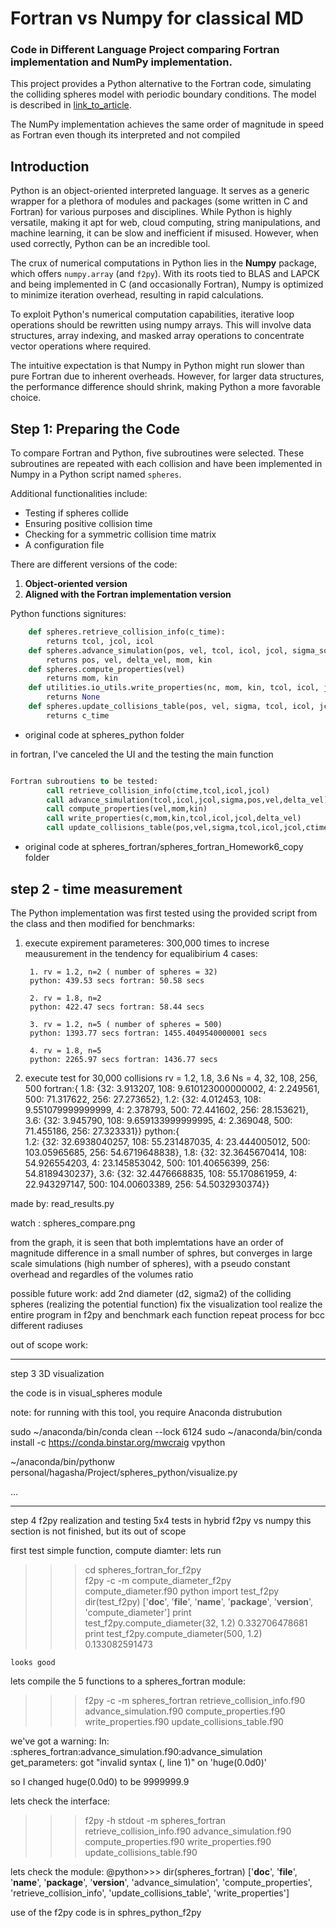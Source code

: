 # Fortran vs Numpy for classical MD
### Code in Different Language Project comparing Fortran implementation and NumPy implementation. 

This project provides a Python alternative to the Fortran code, simulating the colliding spheres model with periodic boundary conditions. The model is described in [link_to_article](#link_to_article).

The NumPy implementation achieves the same order of magnitude in speed as Fortran even though its interpreted and not compiled

## Introduction

Python is an object-oriented interpreted language. It serves as a generic wrapper for a plethora of modules and packages (some written in C and Fortran) for various purposes and disciplines. While Python is highly versatile, making it apt for web, cloud computing, string manipulations, and machine learning, it can be slow and inefficient if misused. However, when used correctly, Python can be an incredible tool.

The crux of numerical computations in Python lies in the **Numpy** package, which offers `numpy.array` (and `f2py`). With its roots tied to BLAS and LAPCK and being implemented in C (and occasionally Fortran), Numpy is optimized to minimize iteration overhead, resulting in rapid calculations.

To exploit Python's numerical computation capabilities, iterative loop operations should be rewritten using numpy arrays. This will involve data structures, array indexing, and masked array operations to concentrate vector operations where required.

The intuitive expectation is that Numpy in Python might run slower than pure Fortran due to inherent overheads. However, for larger data structures, the performance difference should shrink, making Python a more favorable choice.

## Step 1: Preparing the Code

To compare Fortran and Python, five subroutines were selected. These subroutines are repeated with each collision and have been implemented in Numpy in a Python script named `spheres`.

Additional functionalities include:
- Testing if spheres collide
- Ensuring positive collision time
- Checking for a symmetric collision time matrix
- A configuration file

There are different versions of the code:

1. **Object-oriented version**
2. **Aligned with the Fortran implementation version**


Python functions signitures:
```python
    def spheres.retrieve_collision_info(c_time):        
        returns tcol, jcol, icol
    def spheres.advance_simulation(pos, vel, tcol, icol, jcol, sigma_sq, sigma, Ns, nc,pos_trans[0], conf, L)        
        returns pos, vel, delta_vel, mom, kin 
    def spheres.compute_properties(vel)
        returns mom, kin
    def utilities.io_utils.write_properties(nc, mom, kin, tcol, icol, jcol, delta_vel)
        returns None
    def spheres.update_collisions_table(pos, vel, sigma, tcol, icol, jcol, c_time, pos_trans)
        returns c_time
```      
* original code at spheres_python folder

in fortran, I've canceled the UI and the testing the main function
```fortran

Fortran subroutiens to be tested:
        call retrieve_collision_info(ctime,tcol,icol,jcol)
        call advance_simulation(tcol,icol,jcol,sigma,pos,vel,delta_vel)
        call compute_properties(vel,mom,kin)
        call write_properties(c,mom,kin,tcol,icol,jcol,delta_vel)
        call update_collisions_table(pos,vel,sigma,tcol,icol,jcol,ctime)
```
* original code at spheres_fortran/spheres_fortran_Homework6_copy folder 
        
## step 2 - time measurement

The Python implementation was first tested using the provided script from the class and
then modified for benchmarks:

1. execute
expirement parameteres: 300,000 times to increse meausurement in the tendency for equalibirium
    4 cases:

        1. rv = 1.2, n=2 ( number of spheres = 32)
        python: 439.53 secs fortran: 50.58 secs
        
        2. rv = 1.8, n=2 
        python: 422.47 secs fortran: 58.44 secs
        
        3. rv = 1.2, n=5 ( number of spheres = 500)
        python: 1393.77 secs fortran: 1455.4049540000001 secs
        
        4. rv = 1.8, n=5
        python: 2265.97 secs fortran: 1436.77 secs
        
2. execute
test for 30,000 collisions
rv = 1.2, 1.8, 3.6
Ns = 4, 32, 108, 256, 500
fortran:{
    1.8: {32: 3.913207, 108: 9.610123000000002, 4: 2.249561, 500: 71.317622, 256: 27.273652}, 
    1.2: {32: 4.012453, 108: 9.551079999999999, 4: 2.378793, 500: 72.441602, 256: 28.153621}, 
    3.6: {32: 3.945790, 108: 9.659133999999995, 4: 2.369048, 500: 71.455186, 256: 27.323331}}
python:{    
    1.2: {32: 32.6938040257, 108: 55.231487035, 4: 23.444005012, 500: 103.05965685, 256: 54.6719648838},
    1.8: {32: 32.3645670414, 108: 54.926554203, 4: 23.145853042, 500: 101.40656399, 256: 54.8189430237}, 
    3.6: {32: 32.4476668835, 108: 55.170861959, 4: 22.943297147, 500: 104.00603389, 256: 54.5032930374}} 
    
made by:
    read_results.py

watch :
    spheres_compare.png

from the graph, it is seen that both implemtations have an order of magnitude difference in a small number of sphres, but converges in large scale simulations (high number of spheres), with a pseudo constant overhead and regardles of the volumes ratio


possible future work:
    add 2nd diameter (d2, sigma2) of the colliding spheres (realizing the potential function)
    fix the visualization tool
    realize the entire program in f2py and benchmark each function
    repeat process for bcc
    different radiuses
    






out of scope work:    

-------------------------------------------------------------------------------------------------

step 3 3D visualization


the code is in visual_spheres module


note: for running with this tool, you require Anaconda distrubution

sudo ~/anaconda/bin/conda clean --lock
 6124  sudo ~/anaconda/bin/conda install -c https://conda.binstar.org/mwcraig vpython


~/anaconda/bin/pythonw personal/hagasha/Project/spheres_python/visualize.py


...

---------------------------------------------------------------------------------------------------------------------
step 4 f2py realization and testing 5x4 tests in hybrid f2py vs numpy
this section is not finished, but its out of scope

first test simple function, compute diamter:
    lets run
>>> cd spheres_fortran_for_f2py    
>>>f2py -c -m compute_diameter_f2py compute_diameter.f90
>>>python
>>>import test_f2py
>>> dir(test_f2py)
['__doc__', '__file__', '__name__', '__package__', '__version__', 'compute_diameter']
>>> print test_f2py.compute_diameter(32, 1.2)
0.332706478681
>>> print test_f2py.compute_diameter(500, 1.2)
0.133082591473
    
    looks good
    
lets compile the 5 functions to a spheres_fortran module:
>>>f2py -c -m spheres_fortran retrieve_collision_info.f90 advance_simulation.f90 compute_properties.f90 write_properties.f90 update_collisions_table.f90

we've got a warning:
    In: :spheres_fortran:advance_simulation.f90:advance_simulation
    get_parameters: got "invalid syntax (<string>, line 1)" on 'huge(0.0d0)'

so I changed huge(0.0d0) to be 9999999.9

lets check the interface:
>>>f2py -h stdout -m spheres_fortran retrieve_collision_info.f90 advance_simulation.f90 compute_properties.f90 write_properties.f90 update_collisions_table.f90

lets check the module:
@python>>> dir(spheres_fortran)
['__doc__', '__file__', '__name__', '__package__', '__version__', 'advance_simulation', 'compute_properties', 'retrieve_collision_info', 'update_collisions_table', 'write_properties']

use of the f2py code is in sphres_python_f2py
